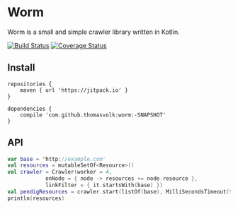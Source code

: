 Worm
=====

Worm is a small and simple crawler library written in Kotlin.

[![Build Status](https://travis-ci.org/thomasvolk/worm.svg?branch=master)](https://travis-ci.org/thomasvolk/worm)
[![Coverage Status](https://coveralls.io/repos/github/thomasvolk/worm/badge.svg?branch=master)](https://coveralls.io/github/thomasvolk/worm?branch=master)

Install
-------

```
repositories {
    maven { url 'https://jitpack.io' }
}

dependencies {
    compile 'com.github.thomasvolk:worm:-SNAPSHOT'
}
```

API
---

```kotlin
var base = 'http://example.com'
val resources = mutableSetOf<Resource>()
val crawler = Crawler(worker = 4,
            onNode = { node -> resources += node.resource },
            linkFilter = { it.startsWith(base) })
val pendigResources = crawler.start(listOf(base), MilliSecondsTimeout(timeout))
println(resources)
```

